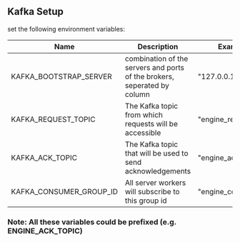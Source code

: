 ## Kafka Setup

set the following environment variables:

| Name             | Description                                                               | Example            |
|------------------|---------------------------------------------------------------------------|--------------------|
| KAFKA_BOOTSTRAP_SERVER |  combination of the servers and ports of the brokers, seperated by column | "127.0.0.1:9092"   |
| KAFKA_REQUEST_TOPIC    | The Kafka topic from which requests will be accessible                    | "engine_requests"  |
| KAFKA_ACK_TOPIC        | The Kafka topic that will be used to send acknowledgements                | "engine_acks"      |
| KAFKA_CONSUMER_GROUP_ID | All server workers will subscribe to this group id                        | "engine_consumers" |

### **Note**: All these variables could be prefixed (e.g. ENGINE_ACK_TOPIC)